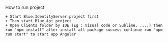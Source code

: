 How to run project

    + Start Blue.IdentityServer project first
    + Then start Blue.Api project
    + Open Clients folder by IDE (Eg : Visual code or Sublime, ....) then run "npm install" after install all package success continue run "npm run start" to start app Angular
